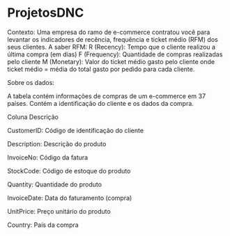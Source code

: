 # ProjetosDNC

Contexto:
Uma empresa do ramo de e-commerce contratou você para levantar os indicadores de recência, frequência e ticket médio (RFM) dos seus clientes. A saber RFM: R (Recency): Tempo que o cliente realizou a última compra (em dias) F (Frequency): Quantidade de compras realizadas pelo cliente M (Monetary): Valor do ticket médio gasto pelo cliente onde ticket médio = média do total gasto por pedido para cada cliente.


Sobre os dados:

A tabela contém informações de compras de um e-commerce em 37 países. Contém a identificação do cliente e os dados da compra.

Coluna Descrição

CustomerID: Código de identificação do cliente

Description: Descrição do produto

InvoiceNo: Código da fatura

StockCode: Código de estoque do produto

Quantity: Quantidade do produto

InvoiceDate: Data do faturamento (compra)

UnitPrice: Preço unitário do produto

Country: País da compra
